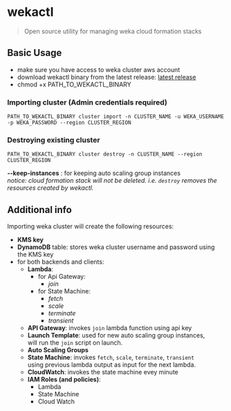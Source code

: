 
# wekactl

>  Open source utility for managing weka cloud formation stacks

## Basic Usage
- make sure you have access to weka cluster aws account
- download wekactl binary from the latest release: [latest release](https://github.com/weka/wekactl/releases/latest)
- chmod +x PATH_TO_WEKACTL_BINARY

### Importing cluster (Admin credentials required)
    PATH_TO_WEKACTL_BINARY cluster import -n CLUSTER_NAME -u WEKA_USERNAME -p WEKA_PASSWORD --region CLUSTER_REGION

### Destroying existing cluster 
    PATH_TO_WEKACTL_BINARY cluster destroy -n CLUSTER_NAME --region CLUSTER_REGION
**--keep-instances** : for keeping auto scaling group instances <br>
*notice: cloud formation stack will not be deleted. i.e. `destroy` removes the resources created by wekactl.*

## Additional info
Importing weka cluster will create the following resources:
- **KMS key**
- **DynamoDB** table: stores weka cluster username and password using the KMS key
- for both backends and clients:
    - **Lambda**:
      - for Api Gateway:
        - *join* 
      - for State Machine: 
        - *fetch*
        - *scale*
        - *terminate*
        - *transient*
    - **API Gateway**: invokes `join` lambda function using api key
    - **Launch Template**: used for new auto scaling group instances,<br>
    will run the `join` script on launch.
    - **Auto Scaling Groups**
    - **State Machine**: invokes `fetch`, `scale`, `terminate`, `transient` <br>
      using previous lambda output as input for the next lambda. 
    - **CloudWatch**: invokes the state machine evey minute
    - **IAM Roles (and policies)**:
      - Lambda
      - State Machine
      - Cloud Watch
